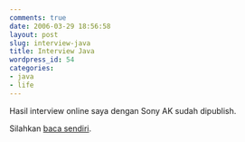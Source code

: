 ```yaml
---
comments: true
date: 2006-03-29 18:56:58
layout: post
slug: interview-java
title: Interview Java
wordpress_id: 54
categories:
- java
- life
---
```


Hasil interview online saya dengan Sony AK sudah dipublish.

Silahkan [baca sendiri](http://www.sony-ak.com/articles/6/intv_java_growth_indonesia.php).
